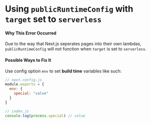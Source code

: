 # Using `publicRuntimeConfig` with `target` set to `serverless`

#### Why This Error Occurred

Due to the way that Next.js seperates pages into their own lambdas, `publicRuntimeConfig` will not function when `target` is set to `serverless`.

#### Possible Ways to Fix It

Use config option `env` to set **build time** variables like such:

```js
// next.config.js
module.exports = {
  env: {
    special: "value"
  }
}
```

```js
// index.js
console.log(process.special) // value
```